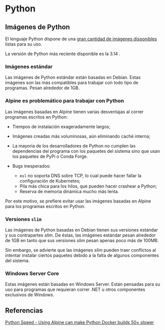 


# Python


## Imágenes de Python

El lenguaje Python dispone de una 
[gran cantidad de imágenes disponibles](https://hub.docker.com/_/python/) listas para su uso.

La versión de Python más reciente disponible es la 3.14
.


### Imágenes estándar


Las imágenes de Python estándar están basadas en Debian.
Estas imágenes son las más compatibles
para trabajar con todo tipo de programas.
Pesan alrededor de 1GB.


### Alpine es problemático para trabajar con Python

Las imágenes basadas en Alpine
tienen varias desventajas
al correr programas escritos en Python:

- Tiempos de instalación exageradamente largos;
- Imágenes creadas más voluminosas, 
aún eliminando caché interna;
- La mayoria de los desarrolladores de Python
no cumplen las dependencias del programa
con los paquetes del sistema
sino que usan los paquetes de PyPi o Conda Forge.

- Bugs inesperados:
    - `msl` no soporta DNS sobre TCP,
    lo cual puede hacer fallar la configuración de Kubernetes;
    - Pila más chica para los hilos, que pueden hacer crashear a Python;
    - Reserva de memoria dinámica mucho más lenta.

Por este motivo,
se prefiere evitar usar las imágenes basadas en Alpine
para los programas escritos en Python. 

### Versiones `slim`

Las imágenes de Python basadas en Debian tienen sus versiones estándar y sus contrapartes *slim*.
De éstas, las imágenes estándar pesan alrededor de 1GB 
en tanto que sus versiones *slim* pesan apenas poco más de 100MB.

Sin embargo, se advierte que las imágenes *slim* pueden traer conflictos al intentar instalar ciertos paquetes debido a la falta de algunos componentes del sistema.


### Windows Server Core


Estas imágenes están basadas en Windows Server.
Están pensadas para su uso para programas que requieran correr .NET u otros componentes exclusivos de Windows.



## Referencias


[Python Speed - Using Alpine can make Python Docker builds 50× slower](https://pythonspeed.com/articles/alpine-docker-python/)